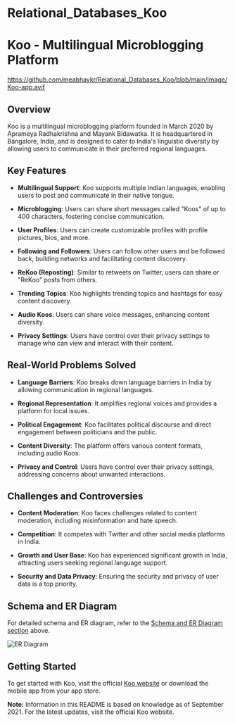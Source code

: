 # Relational_Databases_Koo

# Koo - Multilingual Microblogging Platform

https://github.com/meabhaykr/Relational_Databases_Koo/blob/main/image/Koo-app.avif

## Overview

Koo is a multilingual microblogging platform founded in March 2020 by Aprameya Radhakrishna and Mayank Bidawatka. It is headquartered in Bangalore, India, and is designed to cater to India's linguistic diversity by allowing users to communicate in their preferred regional languages.

## Key Features

- **Multilingual Support**: Koo supports multiple Indian languages, enabling users to post and communicate in their native tongue.

- **Microblogging**: Users can share short messages called "Koos" of up to 400 characters, fostering concise communication.

- **User Profiles**: Users can create customizable profiles with profile pictures, bios, and more.

- **Following and Followers**: Users can follow other users and be followed back, building networks and facilitating content discovery.

- **ReKoo (Reposting)**: Similar to retweets on Twitter, users can share or "ReKoo" posts from others.

- **Trending Topics**: Koo highlights trending topics and hashtags for easy content discovery.

- **Audio Koos**: Users can share voice messages, enhancing content diversity.

- **Privacy Settings**: Users have control over their privacy settings to manage who can view and interact with their content.

## Real-World Problems Solved

- **Language Barriers**: Koo breaks down language barriers in India by allowing communication in regional languages.

- **Regional Representation**: It amplifies regional voices and provides a platform for local issues.

- **Political Engagement**: Koo facilitates political discourse and direct engagement between politicians and the public.

- **Content Diversity**: The platform offers various content formats, including audio Koos.

- **Privacy and Control**: Users have control over their privacy settings, addressing concerns about unwanted interactions.

## Challenges and Controversies

- **Content Moderation**: Koo faces challenges related to content moderation, including misinformation and hate speech.

- **Competition**: It competes with Twitter and other social media platforms in India.

- **Growth and User Base**: Koo has experienced significant growth in India, attracting users seeking regional language support.

- **Security and Data Privacy**: Ensuring the security and privacy of user data is a top priority.

## Schema and ER Diagram

For detailed schema and ER diagram, refer to the [Schema and ER Diagram section](#schema-and-er-diagram) above.

![ER Diagram](https://github.com/meabhaykr/Relational_Databases_Koo/assets/129173739/95002052-12e7-4569-ad85-d779962304f4)

## Getting Started

To get started with Koo, visit the official [Koo website](https://www.kooapp.com/) or download the mobile app from your app store.

**Note:** Information in this README is based on knowledge as of September 2021. For the latest updates, visit the official Koo website.
